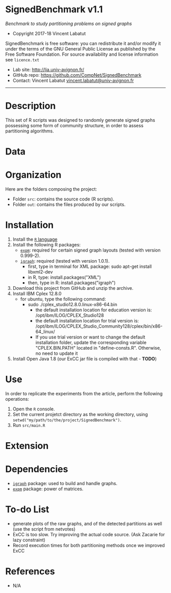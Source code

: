 SignedBenchmark v1.1
==================
*Benchmark to study partitioning problems on signed graphs*

* Copyright 2017-18 Vincent Labatut 

SignedBenchmark is free software: you can redistribute it and/or modify it under the terms of the GNU General Public License as published by the Free Software Foundation. For source availability and license information see `licence.txt`

* Lab site: http://lia.univ-avignon.fr/
* GitHub repo: https://github.com/CompNet/SignedBenchmark
* Contact: Vincent Labatut <vincent.labatut@univ-avignon.fr>

-----------------------------------------------------------------------

# Description
This set of R scripts was designed to randomly generate signed graphs possessing some form of community structure,
in order to assess partitioning algorithms. 


# Data


# Organization
Here are the folders composing the project:
* Folder `src`: contains the source code (R scripts).
* Folder `out`: contains the files produced by our scripts.


# Installation
1. Install the [`R` language](https://www.r-project.org/)
2. Install the following R packages:
   * [`expm`](https://cran.r-project.org/web/packages/expm/index.html): required for certain signed graph layouts (tested with version 	0.999-2).
   * [`igraph`](http://igraph.org/r/): required (tested with version 1.0.1).
     * first, type in terminal for XML package: sudo apt-get install libxml2-dev
     * in R, type: install.packages("XML")
     * then, type in R: install.packages("igraph")
3. Download this project from GitHub and unzip the archive.
4. Install IBM Cplex 12.8.0
   * for ubuntu, type the following command:
     * sudo ./cplex_studio12.8.0.linux-x86-64.bin 
       * the default installation location for education version is: /opt/ibm/ILOG/CPLEX_Studio128 
       * the default installation location for trial version is:  /opt/ibm/ILOG/CPLEX_Studio_Community128/cplex/bin/x86-64_linux/
       * If you use trial version or want to change the default installation folder, update the corresponding variable "CPLEX.BIN.PATH" located in "define-consts.R". Otherwise, no need to update it
5. Install Open Java 1.8 (our ExCC jar file is compiled with that - **TODO**)


# Use
In order to replicate the experiments from the article, perform the following operations:

1. Open the `R` console.
2. Set the current projetct directory as the working directory, using `setwd("my/path/to/the/project/SignedBenchmark")`.
3. Run `src/main.R`


# Extension


# Dependencies
* [`igraph`](http://igraph.org/r/) package: used to build and handle graphs.
* [`expm`](https://cran.r-project.org/web/packages/expm/index.html) package: power of matrices.

# To-do List
* generate plots of the raw graphs, and of the detected partitions as well (use the script from netvotes)
* ExCC is too slow. Try improving the actual code source. (Ask Zacarie for lazy constraint)
* Record execution times for both partitioning methods once we improved ExCC

# References
* N/A
